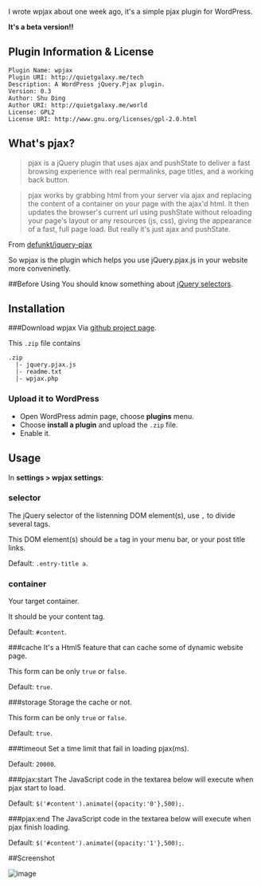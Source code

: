 I wrote wpjax about one week ago, it's a simple pjax plugin for WordPress.

**It's a beta version!!**

## Plugin Information & License
	Plugin Name: wpjax
	Plugin URI: http://quietgalaxy.me/tech
	Description: A WordPress jQuery.Pjax plugin.
	Version: 0.3
	Author: Shu Ding
	Author URI: http://quietgalaxy.me/world
	License: GPL2
	License URI: http://www.gnu.org/licenses/gpl-2.0.html
	
## What's pjax?
>pjax is a jQuery plugin that uses ajax and pushState to deliver a fast browsing experience with real permalinks, page titles, and a working back button.

>pjax works by grabbing html from your server via ajax and replacing the content of a container on your page with the ajax'd html. It then updates the browser's current url using pushState without reloading your page's layout or any resources (js, css), giving the appearance of a fast, full page load. But really it's just ajax and pushState.

From [defunkt/jquery-pjax](https://github.com/defunkt/jquery-pjax#pjax--pushstate--ajax)

So wpjax is the plugin which helps you use jQuery.pjax.js in your website more conveninetly.

##Before Using
You should know something about [jQuery selectors](http://www.w3schools.com/jquery/jquery_ref_selectors.asp).

## Installation
###Download wpjax
Via [github project page](https://github.com/quietshu/wpjax).

This `.zip` file contains

	.zip
	  |- jquery.pjax.js
	  |- readme.txt
	  |- wpjax.php
	  
### Upload it to WordPress
- Open WordPress admin page, choose **plugins** menu.
- Choose **install a plugin** and upload the `.zip` file.
- Enable it.

## Usage
In **settings > wpjax settings**:

### selector
The jQuery selector of the listenning DOM element(s), use `,` to divide several tags.

This DOM element(s) should be `a` tag in your menu bar, or your post title links.

Default: `.entry-title a`.

### container
Your target container.

It should be your content tag.

Default: `#content`.

###cache
It's a Html5 feature that can cache some of dynamic website page.

This form can be only `true` or `false`.

Default: `true`.

###storage
Storage the cache or not.

This form can be only `true` or `false`.

Default: `true`.

###timeout
Set a time limit that fail in loading pjax(ms).

Default: `20000`.

###pjax:start
The JavaScript code in the textarea below will execute when pjax start to load.

Default: `$('#content').animate({opacity:'0'},500);`.

###pjax:end
The JavaScript code in the textarea below will execute when pjax finish loading.

Default: `$('#content').animate({opacity:'1'},500);`.

##Screenshot

![image](http://quietshu.github.io/images/figure1.png)